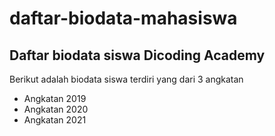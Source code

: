 daftar-biodata-mahasiswa
==
Daftar biodata siswa Dicoding Academy
--
Berikut adalah biodata siswa terdiri yang dari 3 angkatan
- Angkatan 2019
- Angkatan 2020
- Angkatan 2021

